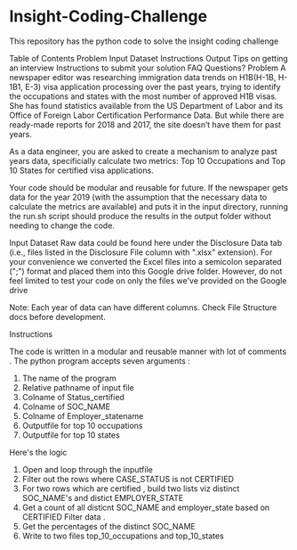 # Insight-Coding-Challenge
This repository has the python code to solve the insight coding challenge 

Table of Contents
Problem
Input Dataset
Instructions
Output
Tips on getting an interview
Instructions to submit your solution
FAQ
Questions?
Problem
A newspaper editor was researching immigration data trends on H1B(H-1B, H-1B1, E-3) visa application processing over the past years, trying to identify the occupations and states with the most number of approved H1B visas. She has found statistics available from the US Department of Labor and its Office of Foreign Labor Certification Performance Data. But while there are ready-made reports for 2018 and 2017, the site doesn’t have them for past years.

As a data engineer, you are asked to create a mechanism to analyze past years data, specificially calculate two metrics: Top 10 Occupations and Top 10 States for certified visa applications.

Your code should be modular and reusable for future. If the newspaper gets data for the year 2019 (with the assumption that the necessary data to calculate the metrics are available) and puts it in the input directory, running the run.sh script should produce the results in the output folder without needing to change the code.

Input Dataset
Raw data could be found here under the Disclosure Data tab (i.e., files listed in the Disclosure File column with ".xlsx" extension). For your convenience we converted the Excel files into a semicolon separated (";") format and placed them into this Google drive folder. However, do not feel limited to test your code on only the files we've provided on the Google drive

Note: Each year of data can have different columns. Check File Structure docs before development.

Instructions

  The code is written in a modular and reusable manner with lot of comments .  The python program accepts seven arguments :
  
  1. The name of the program
  2. Relative pathname of input file
  3. Colname of Status_certified
  4. Colname of SOC_NAME
  5. Colname of Employer_statename
  6.  Outputfile for top 10 occupations
  7. Outputfile for top 10 states 
  
  Here's the logic
  
  1. Open and loop through the inputfile 
  2.  Filter out  the rows where CASE_STATUS is not CERTIFIED
  3. For two rows which are certified , build two lists viz distinct SOC_NAME's and distict EMPLOYER_STATE
  4.  Get a count of all disticnt SOC_NAME and employer_state based on CERTIFIED Filter data .
  5. Get the percentages of the distinct SOC_NAME
  6.  Write to two files top_10_occupations and top_10_states 
